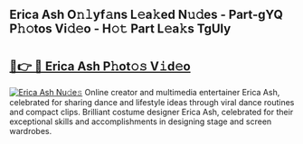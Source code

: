 ## Erica Ash O𝚗𝚕yf𝚊ns L𝚎a𝚔ed N𝚞𝚍es - Part-gYQ P𝚑𝚘tos Vi𝚍𝚎o - H𝚘𝚝 Part L𝚎a𝚔s TgUly

# <h2><a href="http://kf31xue.oniu.top/?m=Erica+Ash">🔗👉 🔴 Erica Ash P𝚑ot𝚘𝚜 V𝚒d𝚎o</a></h2>

[![Erica Ash Nu𝚍e𝚜](https://i.imgur.com/0qMVB7G.gif)](http://kf31xue.oniu.top/?m=Erica+Ash)
Online creator and multimedia entertainer Erica Ash, celebrated for sharing dance and lifestyle ideas through viral dance routines and compact clips. Brilliant costume designer Erica Ash, celebrated for their exceptional skills and accomplishments in designing stage and screen wardrobes.  
